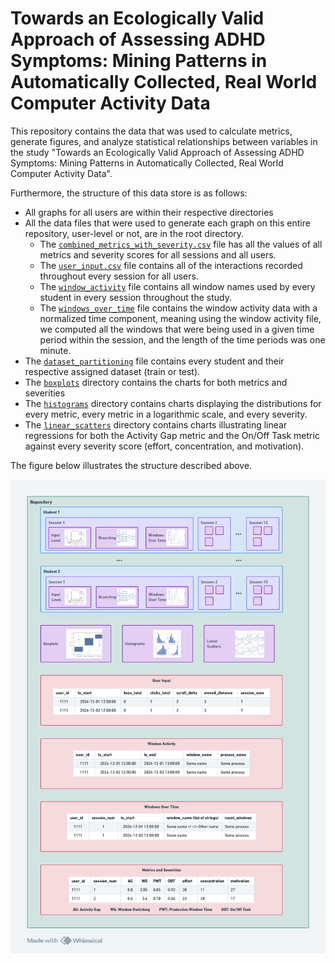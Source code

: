 # Towards an Ecologically Valid Approach of Assessing ADHD Symptoms: Mining Patterns in Automatically Collected, Real World Computer Activity Data

This repository contains the data that was used to calculate metrics, generate figures, and analyze statistical relationships between variables in the study "Towards an Ecologically Valid Approach of Assessing ADHD Symptoms: Mining Patterns in Automatically Collected, Real World Computer Activity Data".

Furthermore, the structure of this data store is as follows:

- All graphs for all users are within their respective directories
- All the data files that were used to generate each graph on this entire repository, user-level or not, are in the root directory.
  - The [`combined_metrics_with_severity.csv`](./combined_metrics_with_severity.csv) file has all the values of all metrics and severity scores for all sessions and all users.
  - The [`user_input.csv`](./user_input.csv) file contains all of the interactions recorded throughout every session for all users.
  - The [`window_activity`](./window_activity.csv) file contains all window names used by every student in every session throughout the study.
  - The [`windows_over_time`](./windows_over_time.csv) file contains the window activity data with a normalized time component, meaning using the window activity file, we computed all the windows that were being used in a given time period within the session, and the length of the time periods was one minute.
- The [`dataset_partitioning`](./dataset_partitioning.json) file contains every student and their respective assigned dataset (train or test).
- The [`boxplots`](./boxplots/) directory contains the charts for both metrics and severities
- The [`histograms`](./histograms/) directory contains charts displaying the distributions for every metric, every metric in a logarithmic scale, and every severity.
- The [`linear_scatters`](./linear_scatters/) directory contains charts illustrating linear regressions for both the Activity Gap metric and the On/Off Task metric against every severity score (effort, concentration, and motivation).

The figure below illustrates the structure described above.

![Repository Structure](./structure.png)
